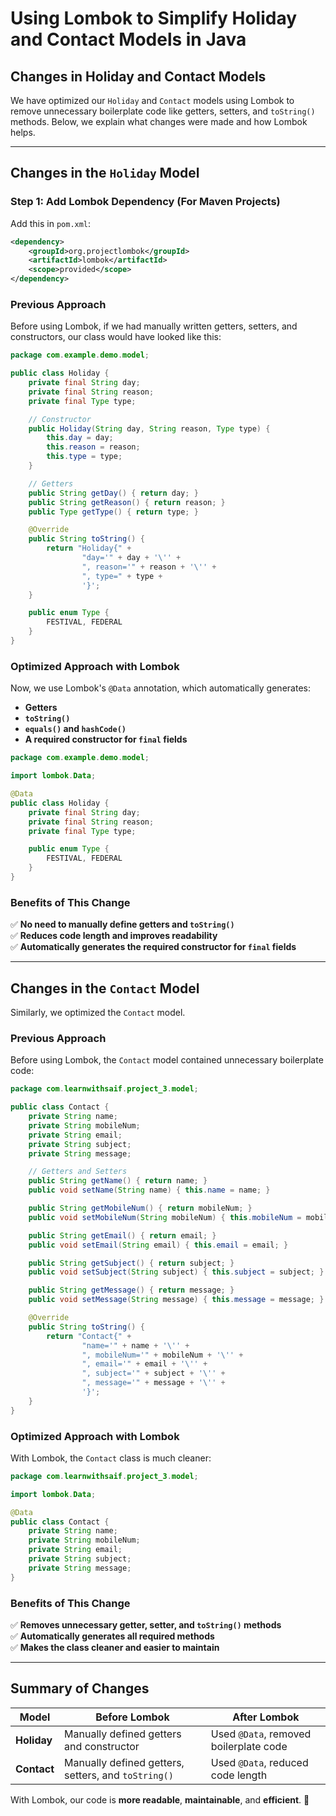 # **Using Lombok to Simplify Holiday and Contact Models in Java**

## **Changes in Holiday and Contact Models**
We have optimized our `Holiday` and `Contact` models using Lombok to remove unnecessary boilerplate code like getters, setters, and `toString()` methods. Below, we explain what changes were made and how Lombok helps.

---

## **Changes in the `Holiday` Model**

### **Step 1: Add Lombok Dependency (For Maven Projects)**
Add this in `pom.xml`:
```xml
<dependency>
    <groupId>org.projectlombok</groupId>
    <artifactId>lombok</artifactId>
    <scope>provided</scope>
</dependency>
```
### **Previous Approach**
Before using Lombok, if we had manually written getters, setters, and constructors, our class would have looked like this:

```java
package com.example.demo.model;

public class Holiday {
    private final String day;
    private final String reason;
    private final Type type;

    // Constructor
    public Holiday(String day, String reason, Type type) {
        this.day = day;
        this.reason = reason;
        this.type = type;
    }

    // Getters
    public String getDay() { return day; }
    public String getReason() { return reason; }
    public Type getType() { return type; }

    @Override
    public String toString() {
        return "Holiday{" +
                "day='" + day + '\'' +
                ", reason='" + reason + '\'' +
                ", type=" + type +
                '}';
    }

    public enum Type {
        FESTIVAL, FEDERAL
    }
}
```
### **Optimized Approach with Lombok**
Now, we use Lombok's `@Data` annotation, which automatically generates:
- **Getters**
- **`toString()`**
- **`equals()` and `hashCode()`**
- **A required constructor for `final` fields**

```java
package com.example.demo.model;

import lombok.Data;

@Data
public class Holiday {
    private final String day;
    private final String reason;
    private final Type type;

    public enum Type {
        FESTIVAL, FEDERAL
    }
}
```
### **Benefits of This Change**
✅ **No need to manually define getters and `toString()`**  
✅ **Reduces code length and improves readability**  
✅ **Automatically generates the required constructor for `final` fields**  

---

## **Changes in the `Contact` Model**
Similarly, we optimized the `Contact` model.

### **Previous Approach**
Before using Lombok, the `Contact` model contained unnecessary boilerplate code:

```java
package com.learnwithsaif.project_3.model;

public class Contact {
    private String name;
    private String mobileNum;
    private String email;
    private String subject;
    private String message;

    // Getters and Setters
    public String getName() { return name; }
    public void setName(String name) { this.name = name; }

    public String getMobileNum() { return mobileNum; }
    public void setMobileNum(String mobileNum) { this.mobileNum = mobileNum; }

    public String getEmail() { return email; }
    public void setEmail(String email) { this.email = email; }

    public String getSubject() { return subject; }
    public void setSubject(String subject) { this.subject = subject; }

    public String getMessage() { return message; }
    public void setMessage(String message) { this.message = message; }

    @Override
    public String toString() {
        return "Contact{" +
                "name='" + name + '\'' +
                ", mobileNum='" + mobileNum + '\'' +
                ", email='" + email + '\'' +
                ", subject='" + subject + '\'' +
                ", message='" + message + '\'' +
                '}';
    }
}
```

### **Optimized Approach with Lombok**
With Lombok, the `Contact` class is much cleaner:

```java
package com.learnwithsaif.project_3.model;

import lombok.Data;

@Data
public class Contact {
    private String name;
    private String mobileNum;
    private String email;
    private String subject;
    private String message;
}
```

### **Benefits of This Change**
✅ **Removes unnecessary getter, setter, and `toString()` methods**  
✅ **Automatically generates all required methods**  
✅ **Makes the class cleaner and easier to maintain**  

---

## **Summary of Changes**
| Model  | Before Lombok | After Lombok |
|---------|-------------|--------------|
| **Holiday**  | Manually defined getters and constructor | Used `@Data`, removed boilerplate code |
| **Contact**  | Manually defined getters, setters, and `toString()` | Used `@Data`, reduced code length |


With Lombok, our code is **more readable**, **maintainable**, and **efficient**. 🚀